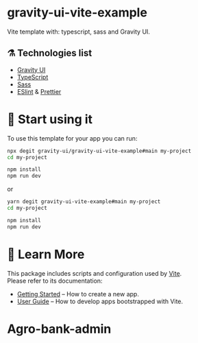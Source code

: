 # gravity-ui-vite-example

Vite template with: typescript, sass and Gravity UI.

## ⚗️ Technologies list

- [Gravity UI](https://gravity-ui.com/)
- [TypeScript](https://www.typescriptlang.org/)
- [Sass](https://sass-lang.com/)
- [ESlint](https://eslint.org/) & [Prettier](https://prettier.io/)

# 🚀 Start using it

To use this template for your app you can run:

```sh
npx degit gravity-ui/gravity-ui-vite-example#main my-project
cd my-project

npm install
npm run dev
```

or

```sh
yarn degit gravity-ui-vite-example#main my-project
cd my-project

npm install
npm run dev
```

# 📖 Learn More

This package includes scripts and configuration used by [Vite](https://vitejs.dev/).\
Please refer to its documentation:

- [Getting Started](https://vitejs.dev/guide/) – How to create a new app.
- [User Guide](https://vitejs.dev/) – How to develop apps bootstrapped with Vite.
# Agro-bank-admin
